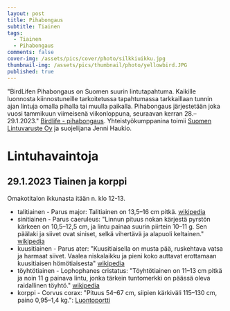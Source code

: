 ```yaml
---
layout: post
title: Pihabongaus
subtitle: Tiainen
tags:
  - Tiainen
  - Pihabongaus
comments: false
cover-img: /assets/pics/cover/photo/silkkiuikku.jpg
thumbnail-img: /assets/pics/thumbnail/photo/yellowbird.JPG
published: true
---
```


"BirdLifen Pihabongaus on Suomen suurin lintutapahtuma. Kaikille luonnosta kiinnostuneille tarkoitetussa tapahtumassa tarkkaillaan tunnin ajan lintuja omalla pihalla tai muulla paikalla. Pihabongaus järjestetään joka vuosi tammikuun viimeisenä viikonloppuna, seuraavan kerran 28.–29.1.2023." [Birdlife - pihabongaus](https://www.birdlife.fi/tapahtumat/pihabongaus/). Yhteistyökumppanina toimii [Suomen Lintuvaruste Oy](https://www.suomenlintuvaruste.com/index.html) ja suojelijana Jenni Haukio.

# Lintuhavaintoja

## 29.1.2023 Tiainen ja korppi

Omakotitalon ikkunasta itään n. klo 12-13.

- talitiainen - Parus major: Talitiainen on 13,5–16 cm pitkä. [wikipedia](https://fi.wikipedia.org/wiki/Talitiainen)
- sinitiainen - Parus caeruleus: "Linnun pituus nokan kärjestä pyrstön kärkeen on 10,5–12,5 cm, ja lintu painaa suurin piirtein 10–11 g. Sen päälaki ja siivet ovat siniset, selkä vihertävä ja alapuoli keltainen." [wikipedia](https://fi.wikipedia.org/wiki/Sinitiainen)
- kuusitiainen - Parus ater: "Kuusitiaisella on musta pää, ruskehtava vatsa ja harmaat siivet. Vaalea niskalaikku ja pieni koko auttavat erottamaan kuusitiaisen hömötiaisesta" [wikipedia](https://fi.wikipedia.org/wiki/Kuusitiainen)
- töyhtötiainen - Lophophanes cristatus: "Töyhtötiainen on 11–13 cm pitkä ja noin 11 g painava lintu, jonka tärkein tuntomerkki on päässä oleva raidallinen töyhtö." [wikipedia](https://fi.wikipedia.org/wiki/T%C3%B6yht%C3%B6tiainen)
- korppi - Corvus corax: "Pituus 54–67 cm, siipien kärkiväli 115–130 cm, paino 0,95–1,4 kg.": [Luontoportti](https://luontoportti.com/t/638/korppi)

